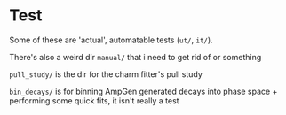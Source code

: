 Test
====

Some of these are 'actual', automatable tests (`ut/`, `it/`).

There's also a weird dir `manual/` that i need to get rid of or something

`pull_study/` is the dir for the charm fitter's pull study

`bin_decays/` is for binning AmpGen generated decays into phase space + performing some quick fits, it isn't really a test
